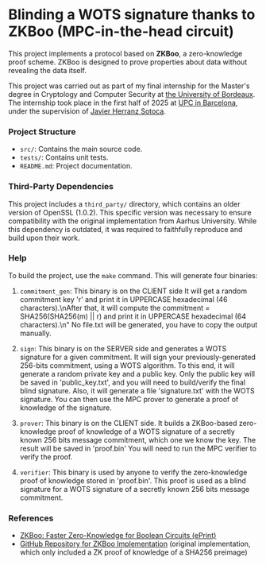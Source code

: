 # Blinding a WOTS signature thanks to ZKBoo (MPC-in-the-head circuit)

This project implements a protocol based on **ZKBoo**, a zero-knowledge proof scheme. ZKBoo is designed to prove properties about data without revealing the data itself.

This project was carried out as part of my final internship for the Master's degree in Cryptology and Computer Security at [the University of Bordeaux](https://mastercsi.labri.fr/). The internship took place in the first half of 2025 at [UPC in Barcelona](https://www.upc.edu/ca), under the supervision of [Javier Herranz Sotoca](https://web.mat.upc.edu/javier.herranz/).

### Project Structure

- `src/`: Contains the main source code.
- `tests/`: Contains unit tests.
- `README.md`: Project documentation.

### Third-Party Dependencies

This project includes a `third_party/` directory, which contains an older version of OpenSSL (1.0.2). This specific version was necessary to ensure compatibility with the original implementation from Aarhus University. While this dependency is outdated, it was required to faithfully reproduce and build upon their work.

### Help

To build the project, use the `make` command. This will generate four binaries:

1. `commitment_gen`: This binary is on the CLIENT side
                     It will get a random commitment key 'r' and print it in UPPERCASE hexadecimal (46
                     characters).\nAfter that, it will compute the commitment = SHA256(SHA256(m) || r) and print it in
                     UPPERCASE hexadecimal (64 characters).\n"
                     No file.txt will be generated, you have to copy the output manually.

2. `sign`:  This binary is on the SERVER side and generates a WOTS signature for a given commitment.
            It will sign your previously-generated 256-bits commitment, using a WOTS algorithm.
            To this end, it will generate a random private key and a public key.
            Only the public key will be saved in 'public_key.txt', and you will need to build/verify the final blind 
            signature.
            Also, it will generate a file 'signature.txt' with the WOTS signature.
            You can then use the MPC prover to generate a proof of knowledge of the signature.

3. `prover`:  This binary is on the CLIENT side.
              It builds a ZKBoo-based zero-knowledge proof of knowledge of a WOTS signature of a secretly known
              256 bits message commitment, which one we know the key.
              The result will be saved in 'proof.bin'
              You will need to run the MPC verifier to verify the proof.

4. `verifier`: This binary is used by anyone to verify the zero-knowledge proof of knowledge stored in 'proof.bin'.
               This proof is used as a blind signature for a WOTS signature of a secretly known 256 bits message
               commitment.

### References

- [ZKBoo: Faster Zero-Knowledge for Boolean Circuits (ePrint)](https://eprint.iacr.org/2016/163)
- [GitHub Repository for ZKBoo Implementation](https://github.com/Sobuno/ZKBoo) (original implementation, which only included a ZK proof of knowledge of a SHA256 preimage)